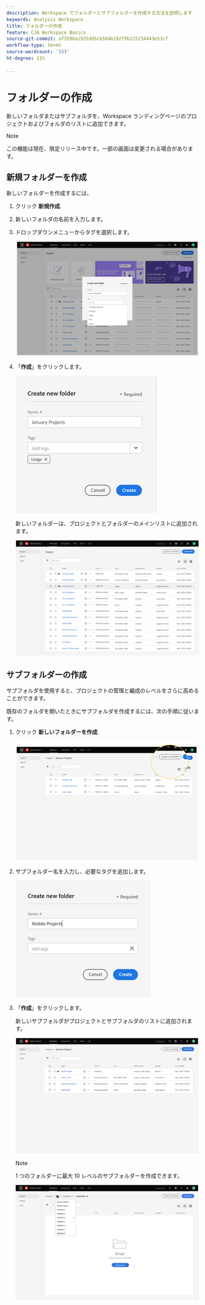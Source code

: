 ```yaml
---
description: Workspace でフォルダーとサブフォルダーを作成する方法を説明します
keywords: Analysis Workspace
title: フォルダーの作成
feature: CJA Workspace Basics
source-git-commit: af3580a1925dd5cb504b192f9b125234443e53cf
workflow-type: tm+mt
source-wordcount: '153'
ht-degree: 11%

---
```



# フォルダーの作成

新しいフォルダまたはサブフォルダを、Workspace ランディングページのプロジェクトおよびフォルダのリストに追加できます。

>[!NOTE]
>
>この機能は現在、限定リリース中です。一部の画面は変更される場合があります。

## 新規フォルダーを作成

新しいフォルダーを作成するには、

1. クリック **新規作成**.

1. 新しいフォルダの名前を入力します。

1. ドロップダウンメニューからタグを選択します。

   ![](/help/analysis-workspace/build-workspace-project/assets/select-tags.png)

1. 「**作成**」をクリックします。

   ![](/help/analysis-workspace/build-workspace-project/assets/create.png)

   新しいフォルダーは、プロジェクトとフォルダーのメインリストに追加されます。

   ![](/help/analysis-workspace/build-workspace-project/assets/create-new-listed.png)

## サブフォルダーの作成

サブフォルダを使用すると、プロジェクトの管理と編成のレベルをさらに高めることができます。

既存のフォルダを開いたときにサブフォルダを作成するには、次の手順に従います。

1. クリック **新しいフォルダーを作成**.

   ![](/help/analysis-workspace/build-workspace-project/assets/create-subfolder2.png)

1. サブフォルダー名を入力し、必要なタグを追加します。

   ![](/help/analysis-workspace/build-workspace-project/assets/create-subfolder-name.png)

1. 「**作成**」をクリックします。

   新しいサブフォルダがプロジェクトとサブフォルダのリストに追加されます。

   ![](/help/analysis-workspace/build-workspace-project/assets/create-subfolder-added.png)

   >[!NOTE]
   >
   >1 つのフォルダーに最大 10 レベルのサブフォルダーを作成できます。

   ![](/help/analysis-workspace/build-workspace-project/assets/create-subfolder-limit.png)

